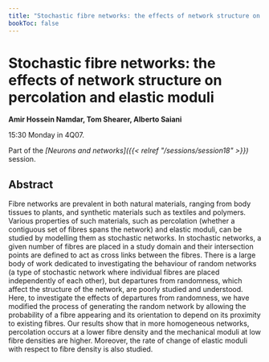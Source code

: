 ```yaml
---
title: "Stochastic fibre networks: the effects of network structure on percolation and elastic moduli"
bookToc: false
---
```


# Stochastic fibre networks: the effects of network structure on percolation and elastic moduli

**Amir Hossein Namdar, Tom Shearer, Alberto Saiani**

15:30 Monday in 4Q07.

Part of the *[Neurons and networks]({{< relref "/sessions/session18" >}})* session.

## Abstract

Fibre networks are prevalent in both natural materials, ranging from body tissues to plants, and synthetic materials such as textiles and polymers. Various properties of such materials, such as percolation (whether a contiguous set of fibres spans the network) and elastic moduli, can be studied by modelling them as stochastic networks. In stochastic networks, a given number of fibres are placed in a study domain and their intersection points are defined to act as cross links between the fibres. There is a large body of work dedicated to investigating the behaviour of random networks (a type of stochastic network where individual fibres are placed independently of each other), but departures from randomness, which affect the structure of the network, are poorly studied and understood. Here, to investigate the effects of departures from randomness, we have modified the process of generating the random network by allowing the probability of a fibre appearing and its orientation to depend on its proximity to existing fibres. Our results show that in more homogeneous networks, percolation occurs at a lower fibre density and the mechanical moduli at low fibre densities are higher. Moreover, the rate of change of elastic moduli with respect to fibre density is also studied. 


